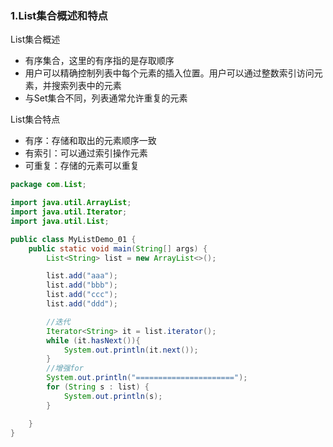 ### 1.List集合概述和特点

List集合概述

- 有序集合，这里的有序指的是存取顺序
- 用户可以精确控制列表中每个元素的插入位置。用户可以通过整数索引访问元素，并搜索列表中的元素
- 与Set集合不同，列表通常允许重复的元素

List集合特点

- 有序：存储和取出的元素顺序一致
- 有索引：可以通过索引操作元素
- 可重复：存储的元素可以重复

```java
package com.List;

import java.util.ArrayList;
import java.util.Iterator;
import java.util.List;

public class MyListDemo_01 {
    public static void main(String[] args) {
        List<String> list = new ArrayList<>();

        list.add("aaa");
        list.add("bbb");
        list.add("ccc");
        list.add("ddd");

        //迭代
        Iterator<String> it = list.iterator();
        while (it.hasNext()){
            System.out.println(it.next());
        }
        //增强for
        System.out.println("======================");
        for (String s : list) {
            System.out.println(s);
        }

    }
}
```